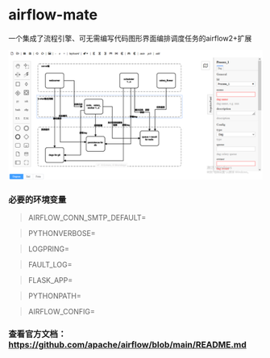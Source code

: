 # airflow-mate
一个集成了流程引擎、可无需编写代码图形界面编排调度任务的airflow2+扩展

![flow](/t1.png)

### 必要的环境变量

> AIRFLOW_CONN_SMTP_DEFAULT= 

> PYTHONVERBOSE= 

> LOGPRING=

> FAULT_LOG= 

> FLASK_APP=

> PYTHONPATH=

> AIRFLOW_CONFIG=

### 查看官方文档：https://github.com/apache/airflow/blob/main/README.md
